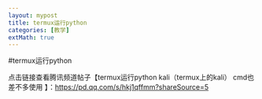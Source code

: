 ```yaml
---
layout: mypost
title: termux运行python
categories: [教学]
extMath: true
---
```


#termux运行python

点击链接查看腾讯频道帖子【termux运行python
kali（termux上的kali）
cmd也差不多使用
】：https://pd.qq.com/s/hkj1qffmm?shareSource=5